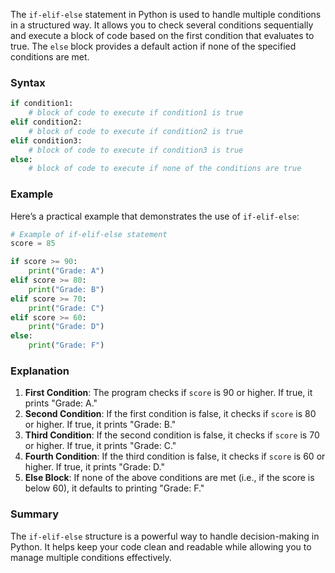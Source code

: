 The `if-elif-else` statement in Python is used to handle multiple conditions in a structured way. It allows you to check several conditions sequentially and execute a block of code based on the first condition that evaluates to true. The `else` block provides a default action if none of the specified conditions are met.

### Syntax

```python
if condition1:
    # block of code to execute if condition1 is true
elif condition2:
    # block of code to execute if condition2 is true
elif condition3:
    # block of code to execute if condition3 is true
else:
    # block of code to execute if none of the conditions are true
```

### Example

Here’s a practical example that demonstrates the use of `if-elif-else`:

```python
# Example of if-elif-else statement
score = 85

if score >= 90:
    print("Grade: A")
elif score >= 80:
    print("Grade: B")
elif score >= 70:
    print("Grade: C")
elif score >= 60:
    print("Grade: D")
else:
    print("Grade: F")
```

### Explanation

1. **First Condition**: The program checks if `score` is 90 or higher. If true, it prints "Grade: A."
2. **Second Condition**: If the first condition is false, it checks if `score` is 80 or higher. If true, it prints "Grade: B."
3. **Third Condition**: If the second condition is false, it checks if `score` is 70 or higher. If true, it prints "Grade: C."
4. **Fourth Condition**: If the third condition is false, it checks if `score` is 60 or higher. If true, it prints "Grade: D."
5. **Else Block**: If none of the above conditions are met (i.e., if the score is below 60), it defaults to printing "Grade: F."

### Summary

The `if-elif-else` structure is a powerful way to handle decision-making in Python. It helps keep your code clean and readable while allowing you to manage multiple conditions effectively.

 